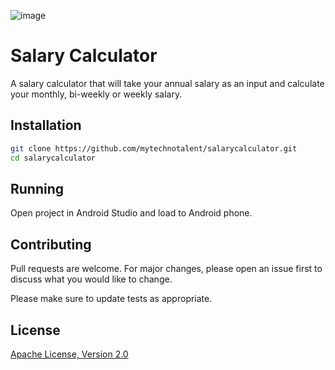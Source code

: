 ![image](https://github.com/mytechnotalent/Salary-Calculator/blob/main/Salary%20Calculator.png?raw=true)

# Salary Calculator
A salary calculator that will take your annual salary as an input and calculate your monthly, bi-weekly or weekly salary. 

## Installation
```bash
git clone https://github.com/mytechnotalent/salarycalculator.git
cd salarycalculator
```

## Running

Open project in Android Studio and load to Android phone.

## Contributing

Pull requests are welcome. For major changes, please open an issue first to discuss what you would like to change.

Please make sure to update tests as appropriate.

## License
[Apache License, Version 2.0](https://www.apache.org/licenses/LICENSE-2.0)
